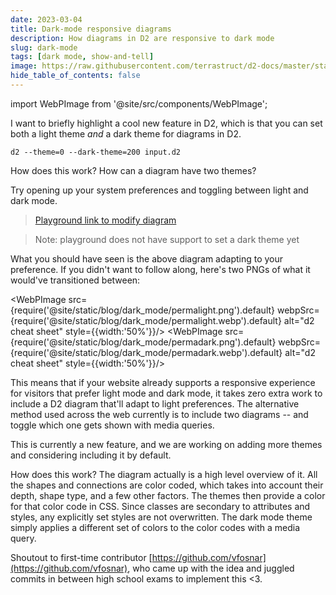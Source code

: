 ```yaml
---
date: 2023-03-04
title: Dark-mode responsive diagrams
description: How diagrams in D2 are responsive to dark mode
slug: dark-mode
tags: [dark mode, show-and-tell]
image: https://raw.githubusercontent.com/terrastruct/d2-docs/master/static/img/blog/dark_mode.png
hide_table_of_contents: false
---
```

import WebPImage from '@site/src/components/WebPImage';

I want to briefly highlight a cool new feature in D2, which is that you can set both a
light theme *and* a dark theme for diagrams in D2.

```
d2 --theme=0 --dark-theme=200 input.d2
```

How does this work? How can a diagram have two themes?

<!-- truncate -->

Try opening up your system preferences and toggling between light and dark mode.

<div dangerouslySetInnerHTML={{__html: require('@site/static/blog/dark_mode/main.svg2')}}></div>


> [Playground link to modify diagram](https://play.d2lang.com/?script=jFRNj9MwEL3Pr3h0D4C0CWWPFqyQQEJcuBRx2ovrTJuwrh153C0r2v-Oxk6_BBJcImfy5uu9F5cqrRJpkJMNMtrEIdNJC4Mu7gLREMZtNth3dwTc4NMdxKVhzAT07H1Ec49dTL6j_QTWiIubcfCsx7j8wS4L0XQw-EWA20qOG9SN6EDkVR7knjcli3-OMWVO7cfFAmsOnGyOiTqbHv8JomP8fKpNEysH-iacwdb1UAYegnUupm4Ia-SIYiC4WN41DSjiGsQn6wk4EAFXLc1_4go1Irq_iMG-noEiRPP17bEOUJWZ3czn81kJlWLAhw13g8WrMfGKk1S3N-KUEgOl5_Wpxp9Vz3VXq9VsCh7o-NxfcKSjytOaoE-DfZ83vgDfqUHgvBV5P5s6zNC2Ld7cV8CLpsGX1SQ8eitXat-iaS6AJYZd3PoOS4YdRx2gO4P-1m6avOTWqEHi7jSG7jItXf97g7v5vEhyOBmxvfLglZ90cVp8_6x0caVvkna0a9Yal1BNPYLPH5zI1QeSbPPgDL71gxzJ6SJLeJnhehvWXK13-xCW7OxWGEOlTxfU4cq15Z-Le8tMFz9xHwM_d7w7h0-XocHSW_dIB_odAAD__w%3D%3D&layout=elk&)

> Note: playground does not have support to set a dark theme yet


What you should have seen is the above diagram adapting to your preference. If you didn't
want to follow along, here's two PNGs of what it would've transitioned between:

<WebPImage src={require('@site/static/blog/dark_mode/permalight.png').default} webpSrc={require('@site/static/blog/dark_mode/permalight.webp').default} alt="d2 cheat sheet" style={{width:'50%'}}/>
<WebPImage src={require('@site/static/blog/dark_mode/permadark.png').default} webpSrc={require('@site/static/blog/dark_mode/permadark.webp').default} alt="d2 cheat sheet" style={{width:'50%'}}/>

This means that if your website already supports a responsive experience for visitors that
prefer light mode and dark mode, it takes zero extra work to include a D2 diagram that'll
adapt to light preferences. The alternative method used across the web currently is to
include two diagrams -- and toggle which one gets shown with media queries.

This is currently a new feature, and we are working on adding more themes and considering
including it by default.

How does this work? The diagram actually is a high level overview of it. All the shapes
and connections are color coded, which takes into account their depth, shape type, and a
few other factors. The themes then provide a color for that color code in CSS. Since
classes are secondary to attributes and styles, any explicitly set styles are not
overwritten. The dark mode theme simply applies a different set of colors to the color
codes with a media query.

Shoutout to first-time contributor
[https://github.com/vfosnar](https://github.com/vfosnar), who came up with the idea and
juggled commits in between high school exams to implement this &lt;3.
